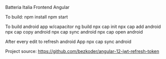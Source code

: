 Batteria Italia Frontend Angular

To build:
npm install
npm start

To build android app w/capacitor
ng build
npx cap init
npx cap add android
npx cap copy android
npx cap sync android
npx cap open android

After every edit to refresh android App
npx cap sync android

Project source:
https://github.com/bezkoder/angular-12-jwt-refresh-token